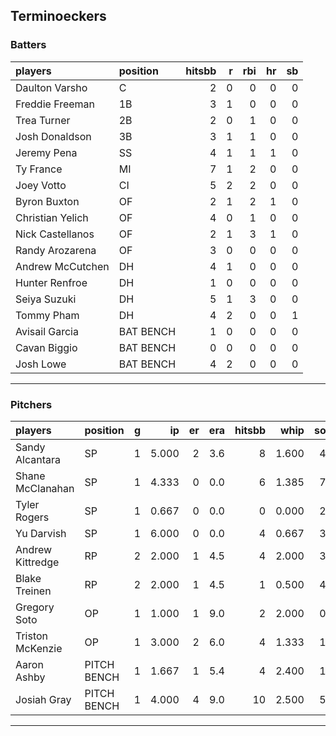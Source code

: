 ## Terminoeckers

### Batters

 
|players          |position  | hitsbb|  r| rbi| hr| sb| 
|:----------------|:---------|------:|--:|---:|--:|--:| 
|Daulton Varsho   |C         |      2|  0|   0|  0|  0| 
|Freddie Freeman  |1B        |      3|  1|   0|  0|  0| 
|Trea Turner      |2B        |      2|  0|   1|  0|  0| 
|Josh Donaldson   |3B        |      3|  1|   1|  0|  0| 
|Jeremy Pena      |SS        |      4|  1|   1|  1|  0| 
|Ty France        |MI        |      7|  1|   2|  0|  0| 
|Joey Votto       |CI        |      5|  2|   2|  0|  0| 
|Byron Buxton     |OF        |      2|  1|   2|  1|  0| 
|Christian Yelich |OF        |      4|  0|   1|  0|  0| 
|Nick Castellanos |OF        |      2|  1|   3|  1|  0| 
|Randy Arozarena  |OF        |      3|  0|   0|  0|  0| 
|Andrew McCutchen |DH        |      4|  1|   0|  0|  0| 
|Hunter Renfroe   |DH        |      1|  0|   0|  0|  0| 
|Seiya Suzuki     |DH        |      5|  1|   3|  0|  0| 
|Tommy Pham       |DH        |      4|  2|   0|  0|  1| 
|Avisail Garcia   |BAT BENCH |      1|  0|   0|  0|  0| 
|Cavan Biggio     |BAT BENCH |      0|  0|   0|  0|  0| 
|Josh Lowe        |BAT BENCH |      4|  2|   0|  0|  0| 

* * *

### Pitchers

 
|players          |position    |  g|    ip| er| era| hitsbb|  whip| so|  w| sv| 
|:----------------|:-----------|--:|-----:|--:|---:|------:|-----:|--:|--:|--:| 
|Sandy Alcantara  |SP          |  1| 5.000|  2| 3.6|      8| 1.600|  4|  0|  0| 
|Shane McClanahan |SP          |  1| 4.333|  0| 0.0|      6| 1.385|  7|  0|  0| 
|Tyler Rogers     |SP          |  1| 0.667|  0| 0.0|      0| 0.000|  2|  0|  0| 
|Yu Darvish       |SP          |  1| 6.000|  0| 0.0|      4| 0.667|  3|  0|  0| 
|Andrew Kittredge |RP          |  2| 2.000|  1| 4.5|      4| 2.000|  3|  1|  1| 
|Blake Treinen    |RP          |  2| 2.000|  1| 4.5|      1| 0.500|  4|  0|  0| 
|Gregory Soto     |OP          |  1| 1.000|  1| 9.0|      2| 2.000|  0|  1|  0| 
|Triston McKenzie |OP          |  1| 3.000|  2| 6.0|      4| 1.333|  1|  0|  0| 
|Aaron Ashby      |PITCH BENCH |  1| 1.667|  1| 5.4|      4| 2.400|  1|  0|  0| 
|Josiah Gray      |PITCH BENCH |  1| 4.000|  4| 9.0|     10| 2.500|  5|  0|  0| 


* * *


